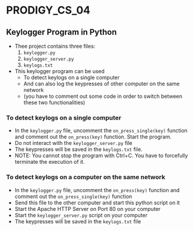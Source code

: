 # PRODIGY_CS_04
## Keylogger Program in Python
- Thee project contains three files:
    1. `keylogger.py`
    2. `keylogger_server.py`
    3. `keylogs.txt`
- This keylogger program can be used 
    - To detect keylogs on a single computer
    - And can also log the keypresses of other computer on the same network
    - (you have to comment out some code in order to switch between these two functionalities)
### To detect keylogs on a single computer
- In the `keylogger.py` file, uncomment the `on_press_single(key)` function and comment out the `on_press(key)` function. Start the program.
- Do not interact with the `keylogger_server.py` file
- The keypresses will be saved in the `keylogs.txt` file.
- NOTE: You cannot stop the program with Ctrl+C. You have to forcefully terminate the execution of it.
### To detect keylogs on a computer on the same network
- In the `keylogger.py` file, uncomment the `on_press(key)` function and comment out the `on_press_single(key)` function
- Send this file to the other computer and start this python script on it
- Start the Apache HTTP Server on Port 80 on your computer
- Start the `keylogger_server.py` script on your computer
- The keypresses will be saved in the `keylogs.txt` file
